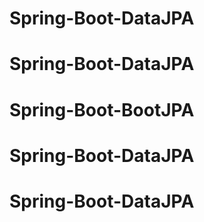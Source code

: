 # Spring-Boot-DataJPA
# Spring-Boot-DataJPA
# Spring-Boot-BootJPA
# Spring-Boot-DataJPA
# Spring-Boot-DataJPA
